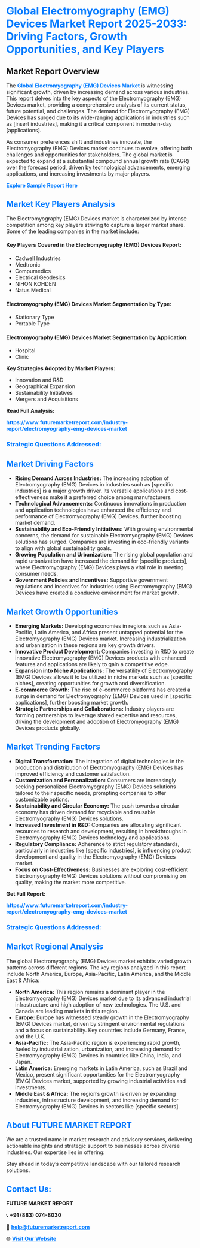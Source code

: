 <h1 style="color: #007BFF;">Global Electromyography (EMG) Devices Market Report 2025-2033: Driving Factors, Growth Opportunities, and Key Players</h1>

<section id="overview">
<h2>Market Report Overview</h2>
<p>The <a href="https://www.futuremarketreport.com/industry-report/electromyography-emg-devices-market" style="color: #007BFF; text-decoration: none;"><strong>Global Electromyography (EMG) Devices Market</strong></a> is witnessing significant growth, driven by increasing demand across various industries. This report delves into the key aspects of the Electromyography (EMG) Devices market, providing a comprehensive analysis of its current status, future potential, and challenges. The demand for Electromyography (EMG) Devices has surged due to its wide-ranging applications in industries such as [insert industries], making it a critical component in modern-day [applications].</p>
<p>As consumer preferences shift and industries innovate, the Electromyography (EMG) Devices market continues to evolve, offering both challenges and opportunities for stakeholders. The global market is expected to expand at a substantial compound annual growth rate (CAGR) over the forecast period, driven by technological advancements, emerging applications, and increasing investments by major players.</p>
</section>

<section id="overview">
<p><a href="https://www.futuremarketreport.com/request-sample/reportId=64819" style="color: #007BFF; text-decoration: none;"><strong>Explore Sample Report Here</strong></a></p>
</section>

<section id="key-players">
<h2 style="color: #007BFF;">Market Key Players Analysis</h2>
<p>The Electromyography (EMG) Devices market is characterized by intense competition among key players striving to capture a larger market share. Some of the leading companies in the market include:</p>
<h4>Key Players Covered in the Electromyography (EMG) Devices Report:</h4>
<ul><li>Cadwell Industries</li><li>Medtronic</li><li>Compumedics</li><li>Electrical Geodesics</li><li>NIHON KOHDEN</li><li>Natus Medical</li></ul>
<h4>Electromyography (EMG) Devices Market Segmentation by Type:</h4>
<ul><li>Stationary Type</li><li>Portable Type</li></ul>

<h4>Electromyography (EMG) Devices Market Segmentation by Application:</h4>
<ul><li>Hospital</li><li>Clinic</li></ul>
<p><strong>Key Strategies Adopted by Market Players:</strong></p>
<ul>
<li>Innovation and R&D</li>
<li>Geographical Expansion</li>
<li>Sustainability Initiatives</li>
<li>Mergers and Acquisitions</li>
</ul>
</section>

<section>
<p><strong>Read Full Analysis: </strong></p><a href="https://www.futuremarketreport.com/industry-report/electromyography-emg-devices-market" style="color: #007BFF; text-decoration: none;"><strong>https://www.futuremarketreport.com/industry-report/electromyography-emg-devices-market</strong></a>
<h3 style="color: #007BFF;">Strategic Questions Addressed:</h3>
</section>

<section id="driving-factors">
<h2 style="color: #007BFF;">Market Driving Factors</h2>
<ul>
<li><strong>Rising Demand Across Industries:</strong> The increasing adoption of Electromyography (EMG) Devices in industries such as [specific industries] is a major growth driver. Its versatile applications and cost-effectiveness make it a preferred choice among manufacturers.</li>
<li><strong>Technological Advancements:</strong> Continuous innovations in production and application technologies have enhanced the efficiency and performance of Electromyography (EMG) Devices, further boosting market demand.</li>
<li><strong>Sustainability and Eco-Friendly Initiatives:</strong> With growing environmental concerns, the demand for sustainable Electromyography (EMG) Devices solutions has surged. Companies are investing in eco-friendly variants to align with global sustainability goals.</li>
<li><strong>Growing Population and Urbanization:</strong> The rising global population and rapid urbanization have increased the demand for [specific products], where Electromyography (EMG) Devices plays a vital role in meeting consumer needs.</li>
<li><strong>Government Policies and Incentives:</strong> Supportive government regulations and incentives for industries using Electromyography (EMG) Devices have created a conducive environment for market growth.</li>
</ul>
</section>

<section id="growth-opportunities">
<h2 style="color: #007BFF;">Market Growth Opportunities</h2>
<ul>
<li><strong>Emerging Markets:</strong> Developing economies in regions such as Asia-Pacific, Latin America, and Africa present untapped potential for the Electromyography (EMG) Devices market. Increasing industrialization and urbanization in these regions are key growth drivers.</li>
<li><strong>Innovative Product Development:</strong> Companies investing in R&D to create innovative Electromyography (EMG) Devices products with enhanced features and applications are likely to gain a competitive edge.</li>
<li><strong>Expansion into Niche Applications:</strong> The versatility of Electromyography (EMG) Devices allows it to be utilized in niche markets such as [specific niches], creating opportunities for growth and diversification.</li>
<li><strong>E-commerce Growth:</strong> The rise of e-commerce platforms has created a surge in demand for Electromyography (EMG) Devices used in [specific applications], further boosting market growth.</li>
<li><strong>Strategic Partnerships and Collaborations:</strong> Industry players are forming partnerships to leverage shared expertise and resources, driving the development and adoption of Electromyography (EMG) Devices products globally.</li>
</ul>
</section>

<section id="trending-factors">
<h2 style="color: #007BFF;">Market Trending Factors</h2>
<ul>
<li><strong>Digital Transformation:</strong> The integration of digital technologies in the production and distribution of Electromyography (EMG) Devices has improved efficiency and customer satisfaction.</li>
<li><strong>Customization and Personalization:</strong> Consumers are increasingly seeking personalized Electromyography (EMG) Devices solutions tailored to their specific needs, prompting companies to offer customizable options.</li>
<li><strong>Sustainability and Circular Economy:</strong> The push towards a circular economy has driven demand for recyclable and reusable Electromyography (EMG) Devices solutions.</li>
<li><strong>Increased Investment in R&D:</strong> Companies are allocating significant resources to research and development, resulting in breakthroughs in Electromyography (EMG) Devices technology and applications.</li>
<li><strong>Regulatory Compliance:</strong> Adherence to strict regulatory standards, particularly in industries like [specific industries], is influencing product development and quality in the Electromyography (EMG) Devices market.</li>
<li><strong>Focus on Cost-Effectiveness:</strong> Businesses are exploring cost-efficient Electromyography (EMG) Devices solutions without compromising on quality, making the market more competitive.</li>
</ul>
</section>

<section>
<p><strong>Get Full Report: </strong></p><a href="https://www.futuremarketreport.com/industry-report/electromyography-emg-devices-market" style="color: #007BFF; text-decoration: none;"><strong>https://www.futuremarketreport.com/industry-report/electromyography-emg-devices-market</strong></a>
<h3 style="color: #007BFF;">Strategic Questions Addressed:</h3>
</section>


<section id="regional-analysis">
<h2 style="color: #007BFF;">Market Regional Analysis</h2>
<p>The global Electromyography (EMG) Devices market exhibits varied growth patterns across different regions. The key regions analyzed in this report include North America, Europe, Asia-Pacific, Latin America, and the Middle East & Africa:</p>
<ul>
<li><strong>North America:</strong> This region remains a dominant player in the Electromyography (EMG) Devices market due to its advanced industrial infrastructure and high adoption of new technologies. The U.S. and Canada are leading markets in this region.</li>
<li><strong>Europe:</strong> Europe has witnessed steady growth in the Electromyography (EMG) Devices market, driven by stringent environmental regulations and a focus on sustainability. Key countries include Germany, France, and the U.K.</li>
<li><strong>Asia-Pacific:</strong> The Asia-Pacific region is experiencing rapid growth, fueled by industrialization, urbanization, and increasing demand for Electromyography (EMG) Devices in countries like China, India, and Japan.</li>
<li><strong>Latin America:</strong> Emerging markets in Latin America, such as Brazil and Mexico, present significant opportunities for the Electromyography (EMG) Devices market, supported by growing industrial activities and investments.</li>
<li><strong>Middle East & Africa:</strong> The region’s growth is driven by expanding industries, infrastructure development, and increasing demand for Electromyography (EMG) Devices in sectors like [specific sectors].</li>
</ul>
</section>

<footer>
<h2 style="color: #007BFF;">About FUTURE MARKET REPORT</h2>
<p>We are a trusted name in market research and advisory services, delivering actionable insights and strategic support to businesses across diverse industries. Our expertise lies in offering:</p>

<p>Stay ahead in today’s competitive landscape with our tailored research solutions.</p>

<h2 style="color: #007BFF;">Contact Us:</h2>
<p><strong>FUTURE MARKET REPORT</strong></p>
<p>📞 <strong>+91 (883) 074-8030</strong></p>
<p>📧 <strong><a href="mailto:help@futuremarketreport.com" style="color: #007BFF;">help@futuremarketreport.com</a></strong></p>
<p>🌐 <strong><a href="https://www.futuremarketreport.com/" style="color: #007BFF;">Visit Our Website</a></strong></p>
</footer>